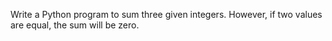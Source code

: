 Write a Python program to sum three given integers. However, if two values are equal, the sum will be zero.